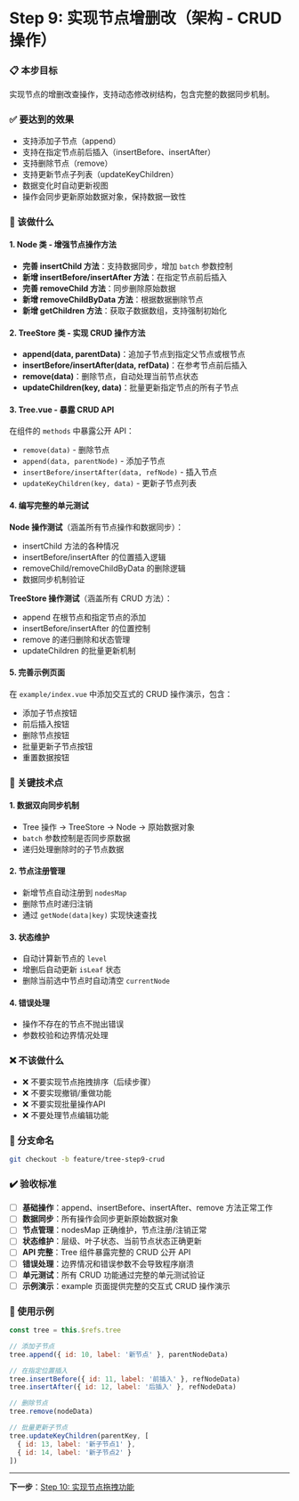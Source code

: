 # Step 9: 实现节点增删改（架构 - CRUD 操作）

### 📋 本步目标

实现节点的增删改查操作，支持动态修改树结构，包含完整的数据同步机制。

### ✅ 要达到的效果

- 支持添加子节点（append）
- 支持在指定节点前后插入（insertBefore、insertAfter）
- 支持删除节点（remove）
- 支持更新节点子列表（updateKeyChildren）
- 数据变化时自动更新视图
- 操作会同步更新原始数据对象，保持数据一致性

### 🎯 该做什么

#### 1. **Node 类 - 增强节点操作方法**

- **完善 insertChild 方法**：支持数据同步，增加 `batch` 参数控制
- **新增 insertBefore/insertAfter 方法**：在指定节点前后插入
- **完善 removeChild 方法**：同步删除原始数据
- **新增 removeChildByData 方法**：根据数据删除节点
- **新增 getChildren 方法**：获取子数据数组，支持强制初始化

#### 2. **TreeStore 类 - 实现 CRUD 操作方法**

- **append(data, parentData)**：追加子节点到指定父节点或根节点
- **insertBefore/insertAfter(data, refData)**：在参考节点前后插入
- **remove(data)**：删除节点，自动处理当前节点状态
- **updateChildren(key, data)**：批量更新指定节点的所有子节点

#### 3. **Tree.vue - 暴露 CRUD API**

在组件的 `methods` 中暴露公开 API：
- `remove(data)` - 删除节点
- `append(data, parentNode)` - 添加子节点
- `insertBefore/insertAfter(data, refNode)` - 插入节点
- `updateKeyChildren(key, data)` - 更新子节点列表

#### 4. **编写完整的单元测试**

**Node 操作测试**（涵盖所有节点操作和数据同步）：
- insertChild 方法的各种情况
- insertBefore/insertAfter 的位置插入逻辑
- removeChild/removeChildByData 的删除逻辑
- 数据同步机制验证

**TreeStore 操作测试**（涵盖所有 CRUD 方法）：
- append 在根节点和指定节点的添加
- insertBefore/insertAfter 的位置控制
- remove 的递归删除和状态管理
- updateChildren 的批量更新机制

#### 5. **完善示例页面**

在 `example/index.vue` 中添加交互式的 CRUD 操作演示，包含：
- 添加子节点按钮
- 前后插入按钮
- 删除节点按钮
- 批量更新子节点按钮
- 重置数据按钮

### 🔑 关键技术点

#### 1. **数据双向同步机制**
- Tree 操作 → TreeStore → Node → 原始数据对象
- `batch` 参数控制是否同步原数据
- 递归处理删除时的子节点数据

#### 2. **节点注册管理**
- 新增节点自动注册到 `nodesMap`
- 删除节点时递归注销
- 通过 `getNode(data|key)` 实现快速查找

#### 3. **状态维护**
- 自动计算新节点的 `level`
- 增删后自动更新 `isLeaf` 状态  
- 删除当前选中节点时自动清空 `currentNode`

#### 4. **错误处理**
- 操作不存在的节点不抛出错误
- 参数校验和边界情况处理

### ❌ 不该做什么

- ❌ 不要实现节点拖拽排序（后续步骤）
- ❌ 不要实现撤销/重做功能
- ❌ 不要实现批量操作API
- ❌ 不要处理节点编辑功能

### 🌿 分支命名

```bash
git checkout -b feature/tree-step9-crud
```

### ✔️ 验收标准

- [ ] **基础操作**：append、insertBefore、insertAfter、remove 方法正常工作
- [ ] **数据同步**：所有操作会同步更新原始数据对象
- [ ] **节点管理**：nodesMap 正确维护，节点注册/注销正常
- [ ] **状态维护**：层级、叶子状态、当前节点状态正确更新
- [ ] **API 完整**：Tree 组件暴露完整的 CRUD 公开 API
- [ ] **错误处理**：边界情况和错误参数不会导致程序崩溃
- [ ] **单元测试**：所有 CRUD 功能通过完整的单元测试验证
- [ ] **示例演示**：example 页面提供完整的交互式 CRUD 操作演示

### 📝 使用示例

```javascript
const tree = this.$refs.tree

// 添加子节点
tree.append({ id: 10, label: '新节点' }, parentNodeData)

// 在指定位置插入
tree.insertBefore({ id: 11, label: '前插入' }, refNodeData)
tree.insertAfter({ id: 12, label: '后插入' }, refNodeData)

// 删除节点
tree.remove(nodeData)

// 批量更新子节点
tree.updateKeyChildren(parentKey, [
  { id: 13, label: '新子节点1' },
  { id: 14, label: '新子节点2' }
])
```

---

**下一步**：[Step 10: 实现节点拖拽功能](step10.md)
